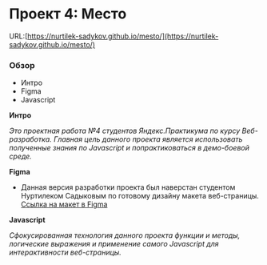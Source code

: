# Проект 4: Место

URL:[https://nurtilek-sadykov.github.io/mesto/](https://nurtilek-sadykov.github.io/mesto/)

### Обзор

* Интро
* Figma
* Javascript

**Интро**

*Это проектная работа №4 студентов Яндекс.Практикума по курсу Веб-разработка.*
*Главная цель данного проекта является использовать полученные знания по Javascript и попрактиковаться в демо-боевой среде.*

**Figma**

* Данная версия разработки проекта был наверстан студентом Нуртилеком Садыковым по готовому дизайну макета веб-страницы. [Ссылка на макет в Figma](https://www.figma.com/file/2cn9N9jSkmxD84oJik7xL7/JavaScript.-Sprint-4?node-id=0%3A1)

**Javascript**

*Сфокусированная технология данного проекта функции и методы, логические выражения и применение самого Javascript для интерактивности веб-страницы.* 
